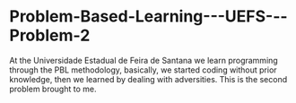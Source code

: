 # Problem-Based-Learning---UEFS---Problem-2
At the Universidade Estadual de Feira de Santana we learn programming through the PBL methodology, basically, we started coding without prior knowledge, then we learned by dealing with adversities. This is the second problem brought to me.

